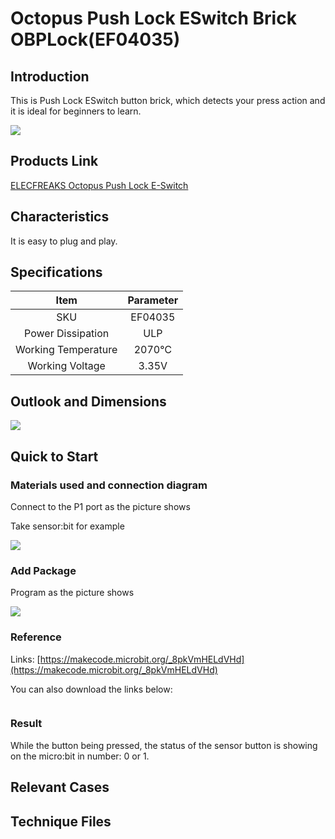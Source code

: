 ﻿# Octopus Push Lock ESwitch Brick OBPLock(EF04035)

## Introduction

This is Push Lock ESwitch button brick, which detects your press action and it is ideal for beginners to learn.

 ![](https://wiki-media-ef.oss-cn-hongkong.aliyuncs.com/i18n/en/docusaurus-plugin-content-docs/current/microbit/sensor/octopus-sensors/images/input/images/SMeQQyr.jpg)

## Products Link

[ELECFREAKS Octopus Push Lock E-Switch](https://shop.elecfreaks.com/products/elecfreaks-octopus-push-lock-e-switch?_pos=1&_sid=83cadbba8&_ss=r)

## Characteristics

 It is easy to plug and play.


## Specifications


Item | Parameter 
:-: | :-: 
SKU|EF04035
Power Dissipation|ULP
Working Temperature|2070℃
Working Voltage|3.35V

## Outlook and Dimensions

 ![](https://wiki-media-ef.oss-cn-hongkong.aliyuncs.com/i18n/en/docusaurus-plugin-content-docs/current/microbit/sensor/octopus-sensors/images/input/images/IYYxw8r.png)

## Quick to Start


### Materials used and connection diagram

 Connect to the P1 port as the picture shows

  Take sensor:bit for example

![](https://wiki-media-ef.oss-cn-hongkong.aliyuncs.com/i18n/en/docusaurus-plugin-content-docs/current/microbit/sensor/octopus-sensors/images/input/images/tUcPhzM.png)

### Add Package

Program as the picture shows

![](https://wiki-media-ef.oss-cn-hongkong.aliyuncs.com/i18n/en/docusaurus-plugin-content-docs/current/microbit/sensor/octopus-sensors/images/input/images/gkU4VNN.png)

### Reference

Links: [https://makecode.microbit.org/_8pkVmHELdVHd](https://makecode.microbit.org/_8pkVmHELdVHd)

You can also download the links below:

<div style="position:relative;height:0;paddingbottom:70%;overflow:hidden;"><iframe style="position:absolute;top:0;left:0;width:100%;height:100%;" src="https://makecode.microbit.org/#pub:_8pkVmHELdVHd" frameborder="0" sandbox="allowpopups allowforms allowscripts allowsameorigin"></iframe></div>  


### Result
 While the button being pressed, the status of the sensor button is showing on the micro:bit in number: 0 or 1.

## Relevant Cases


## Technique Files

